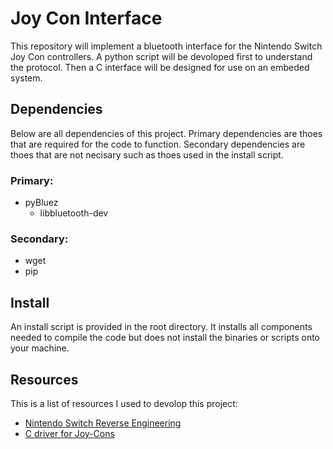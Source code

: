 # Joy Con Interface
This repository will implement a bluetooth interface for the Nintendo Switch Joy Con controllers.
A python script will be devoloped first to understand the protocol.
Then a C interface will be designed for use on an embeded system.

## Dependencies
Below are all dependencies of this project.
Primary dependencies are thoes that are required for the code to function.
Secondary dependencies are thoes that are not necisary such as thoes used in the install script.

### Primary:
* pyBluez
  * libbluetooth-dev
  
### Secondary:
* wget
* pip

## Install
An install script is provided in the root directory.
It installs all components needed to compile the code but does not install the binaries or scripts onto your machine.

## Resources
This is a list of resources I used to devolop this project:
* [Nintendo Switch Reverse Engineering](https://github.com/dekuNukem/Nintendo_Switch_Reverse_Engineering)
* [C driver for Joy-Cons](https://github.com/riking/joycon)
